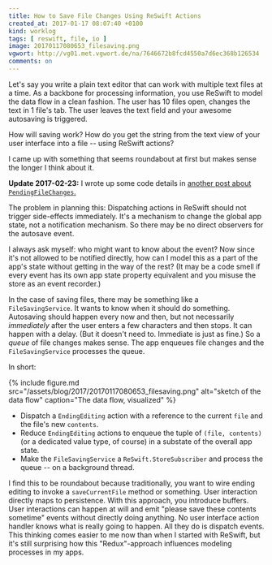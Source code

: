 ```yaml
---
title: How to Save File Changes Using ReSwift Actions
created_at: 2017-01-17 08:07:40 +0100
kind: worklog
tags: [ reswift, file, io ]
image: 20170117080653_filesaving.png
vgwort: http://vg01.met.vgwort.de/na/7646672b8fcd4550a7d6ec368b126534
comments: on
---
```


Let's say you write a plain text editor that can work with multiple text files at a time. As a backbone for processing information, you use ReSwift to model the data flow in a clean fashion. The user has 10 files open, changes the text in 1 file's tab. The user leaves the text field and your awesome autosaving is triggered. 

How will saving work? How do you get the string from the text view of your user interface into a file -- using ReSwift actions?

I came up with something that seems roundabout at first but makes sense the longer I think about it. 

**Update 2017-02-23:** I wrote up some code details in [another post about `PendingFileChanges`.](/posts/2017/02/reswift-enqueue-file-changes/)

The problem in planning this: Dispatching actions in ReSwift should not trigger side-effects immediately. It's a mechanism to change the global app state, not a notification mechanism. So there may be no direct observers for the autosave event.

I always ask myself: who might want to know about the event? Now since it's not allowed to be notified directly, how can I model this as a part of the app's state without getting in the way of the rest? (It may be a code smell if every event has its own app state property equivalent and you misuse the store as an event recorder.)

In the case of saving files, there may be something like a `FileSavingService`. It wants to know when it should do something. Autosaving should happen every now and then, but not necessarily _immediately_ after the user enters a few characters and then stops. It can happen with a delay. (But it doesn't need to. Immediate is just as fine.) So a _queue_ of file changes makes sense. The app enqueues file changes and the `FileSavingService` processes the queue.

In short:

{% include figure.md src="/assets/blog/2017/20170117080653_filesaving.png" alt="sketch of the data flow" caption="The data flow, visualized" %}

* Dispatch a `EndingEditing` action with a reference to the current `file` and the file's new `contents`.
* Reduce `EndingEditing` actions to enqueue the tuple of `(file, contents)` (or a dedicated value type, of course) in a substate of the overall app state.
* Make the `FileSavingService` a `ReSwift.StoreSubscriber` and process the queue -- on a background thread.

I find this to be roundabout because traditionally, you want to wire ending editing to invoke a `saveCurrentFile` method or something. User interaction directly maps to persistence. With this approach, you introduce buffers. User interactions can happen at will and emit "please save these contents sometime" events without directly doing anything. No user interface action handler knows what is really going to happen. All they do is dispatch events. This thinking comes easier to me now than when I started with ReSwift, but it's still surprising how this "Redux"-approach influences modeling processes in my apps.

